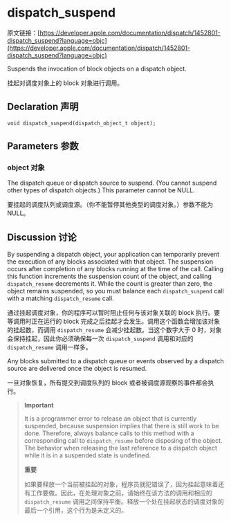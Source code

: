 # dispatch_suspend

原文链接：[https://developer.apple.com/documentation/dispatch/1452801-dispatch_suspend?language=objc](https://developer.apple.com/documentation/dispatch/1452801-dispatch_suspend?language=objc)

Suspends the invocation of block objects on a dispatch object.
	
挂起对调度对象上的 block 对象进行调用。

## Declaration 声明

	void dispatch_suspend(dispatch_object_t object);

## Parameters 参数

### object 对象

The dispatch queue or dispatch source to suspend. (You cannot suspend other types of dispatch objects.) This parameter cannot be NULL.

要挂起的调度队列或调度源。（你不能暂停其他类型的调度对象。）参数不能为 NULL。

## Discussion 讨论

By suspending a dispatch object, your application can temporarily prevent the execution of any blocks associated with that object. The suspension occurs after completion of any blocks running at the time of the call. Calling this function increments the suspension count of the object, and calling `dispatch_resume` decrements it. While the count is greater than zero, the object remains suspended, so you must balance each `dispatch_suspend` call with a matching `dispatch_resume` call.

通过挂起调度对象，你的程序可以暂时阻止任何与该对象关联的 block 执行。要等调用时正在运行的 block 完成之后挂起才会发生。调用这个函数会增加该对象的挂起数，而调用 `dispatch_resume` 会减少挂起数。当这个数字大于 0 时，对象会保持挂起，因此你必须确保每一次 `dispatch_suspend` 调用和对应的 `dispatch_resume` 调用一样多。

Any blocks submitted to a dispatch queue or events observed by a dispatch source are delivered once the object is resumed.

一旦对象恢复，所有提交到调度队列的 block 或者被调度源观察的事件都会执行。

> **Important**
>
> It is a programmer error to release an object that is currently suspended, because suspension implies that there is still work to be done. Therefore, always balance calls to this method with a corresponding call to `dispatch_resume` before disposing of the object. The behavior when releasing the last reference to a dispatch object while it is in a suspended state is undefined.
> 
> **重要**
> 
> 如果要释放一个当前被挂起的对象，程序员就犯错误了，因为挂起意味着还有工作要做。因此，在处理对象之前，请始终在该方法的调用和相应的 `dispatch_resume` 调用之间保持平衡。释放一个处在挂起状态的调度对象的最后一个引用，这个行为是未定义的。











